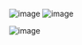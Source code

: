 ![image](https://user-images.githubusercontent.com/84008107/125033520-099a4000-e0ad-11eb-92de-dc2efc100df4.png)
![image](https://user-images.githubusercontent.com/84008107/125033530-0dc65d80-e0ad-11eb-9536-b81e2fef371a.png)

![image](https://user-images.githubusercontent.com/84008107/125033585-1c147980-e0ad-11eb-8a9a-cfb39a4f9326.png)
